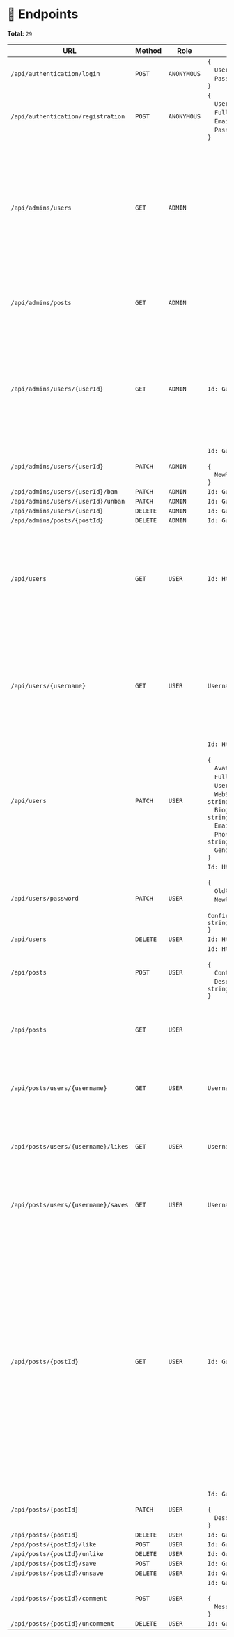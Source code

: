 # :page_with_curl: Endpoints

**Total:** ```29```

|URL|Method|Role|Input|Output|
|-|-|-|-|-|
|```/api/authentication/login```|```POST```|```ANONYMOUS```|```{```<br/>&emsp;```Username: string```<br/>&emsp;```Password: string```<br/>```}```|```{```<br/>&emsp;```Token: string```<br/>&emsp;```Role: string```<br/>```}```|
|```/api/authentication/registration```|```POST```|```ANONYMOUS```|```{```<br/>&emsp;```Username: string```<br/>&emsp;```FullName: string```<br/>&emsp;```Email: string```<br/>&emsp;```Password: string```<br/>```}```|```true```|
|```/api/admins/users```|```GET```|```ADMIN```||```IEnumerable<User>```<br/>```[```<br/>&emsp;```{```<br/>&emsp;&emsp;```Id: Guid```<br/>&emsp;&emsp;```Email: string```<br/>&emsp;&emsp;```FullName: string```<br/>&emsp;&emsp;```Username: string```<br/>&emsp;&emsp;```Role: string```<br/>&emsp;&emsp;```Gender: string/null```<br/>&emsp;&emsp;```Avatar: string/null```<br/>&emsp;&emsp;```CreatedAt: DateTimeOffset```<br/>&emsp;```}```<br/>```]```|
|```/api/admins/posts```|```GET```|```ADMIN```||```IEnumerable<Post>```<br/>```[```<br/>&emsp;```{```<br/>&emsp;&emsp;```Id: Guid```<br/>&emsp;&emsp;```Content: string```<br/>&emsp;```}```<br/>```]```|
|```/api/admins/users/{userId}```|```GET```|```ADMIN```|```Id: Guid```|```{```<br/>&emsp;```Id: Guid```<br/>&emsp;```Email: string```<br/>&emsp;```FullName: string```<br/>&emsp;```Username: string```<br/>&emsp;```Avatar: string/null```<br/>&emsp;```WebSite: string/null```<br/>&emsp;```PhoneNumber: string/null```<br/>&emsp;```Biography: string/null```<br/>```}```|
|```/api/admins/users/{userId}```|```PATCH```|```ADMIN```|```Id: Guid```<br/><br/>```{```<br/>&emsp;```NewRole: int```<br/>```}```|```true```|
|```/api/admins/users/{userId}/ban```|```PATCH```|```ADMIN```|```Id: Guid```|```true```|
|```/api/admins/users/{userId}/unban```|```PATCH```|```ADMIN```|```Id: Guid```|```true```|
|```/api/admins/users/{userId}```|```DELETE```|```ADMIN```|```Id: Guid```|```true```|
|```/api/admins/posts/{postId}```|```DELETE```|```ADMIN```|```Id: Guid```|```true```|
|```/api/users```|```GET```|```USER```|```Id: HttpContext```|```{```<br/>&emsp;```Id: Guid```<br/>&emsp;```Email: string```<br/>&emsp;```FullName: string```<br/>&emsp;```Username: string```<br/>&emsp;```Role: string```<br/>&emsp;```Gender: string/null```<br/>&emsp;```Avatar: string/null```<br/>&emsp;```CreatedAt: DateTimeOffset```<br/>```}```|
|```/api/users/{username}```|```GET```|```USER```|```Username: string```|```{```<br/>&emsp;```Id: Guid```<br/>&emsp;```Email: string```<br/>&emsp;```FullName: string```<br/>&emsp;```Username: string```<br/>&emsp;```Role: string```<br/>&emsp;```Gender: string/null```<br/>&emsp;```Avatar: string/null```<br/>&emsp;```CreatedAt: DateTimeOffset```<br/>```}```|
|```/api/users```|```PATCH```|```USER```|```Id: HttpContext```<br/><br/>```{```<br/>&emsp;```Avatar: string/null```<br/>&emsp;```FullName: string```<br/>&emsp;```Username: string```<br/>&emsp;```WebSite: string/null```<br/>&emsp;```Biography: string/null```<br/>&emsp;```Email: string```<br/>&emsp;```PhoneNumber: string/null```<br/>&emsp;```Gender: int/null```<br/>```}```|```true```|
|```/api/users/password```|```PATCH```|```USER```|```Id: HttpContext```<br/><br/>```{```<br/>&emsp;```OldPassword: string```<br/>&emsp;```NewPassword: string```<br/>&emsp;```ConfirmedNewPassword: string```<br/>```}```|```true```|
|```/api/users```|```DELETE```|```USER```|```Id: HttpContext```|```true```|
|```/api/posts```|```POST```|```USER```|```Id: HttpContext```<br/><br/>```{```<br/>&emsp;```Content: string```<br/>&emsp;```Description: string/null```<br/>```}```|```true```|
|```/api/posts```|```GET```|```USER```||```IEnumerable<Post>```<br/>```[```<br/>&emsp;```{```<br/>&emsp;&emsp;```Id: Guid```<br/>&emsp;&emsp;```Content: string```<br/>&emsp;```}```<br/>```]```|
|```/api/posts/users/{username}```|```GET```|```USER```|```Username: string```|```IEnumerable<Post>```<br/>```[```<br/>&emsp;```{```<br/>&emsp;&emsp;```Id: Guid```<br/>&emsp;&emsp;```Content: string```<br/>&emsp;```}```<br/>```]```|
|```/api/posts/users/{username}/likes```|```GET```|```USER```|```Username: string```|```IEnumerable<Post>```<br/>```[```<br/>&emsp;```{```<br/>&emsp;&emsp;```Id: Guid```<br/>&emsp;&emsp;```Content: string```<br/>&emsp;```}```<br/>```]```|
|```/api/posts/users/{username}/saves```|```GET```|```USER```|```Username: string```|```IEnumerable<Post>```<br/>```[```<br/>&emsp;```{```<br/>&emsp;&emsp;```Id: Guid```<br/>&emsp;&emsp;```Content: string```<br/>&emsp;```}```<br/>```]```|
|```/api/posts/{postId}```|```GET```|```USER```|```Id: Guid```|```{```<br/>&emsp;```Id: Guid```<br/>&emsp;```Content: string```<br/>&emsp;```Description: string/null```<br/>&emsp;```Avatar: string/null```<br/>&emsp;```Username: string```<br/>&emsp;```CountLikes: int```<br/>&emsp;```CountSaves: int```<br/>&emsp;```CountComments: int```<br/>&emsp;```IEnumerable<Comment>```<br/>&emsp;```[```<br/>&emsp;&emsp;```{```<br/>&emsp;&emsp;&emsp;```Id: Guid```<br/>&emsp;&emsp;&emsp;```Message: string```<br/>&emsp;&emsp;&emsp;```Username: string```<br/>&emsp;&emsp;&emsp;```Avatar: string/null```<br/>&emsp;&emsp;&emsp;```CreatedAt: DateTimeOffset```<br/>&emsp;&emsp;```}```<br/>&emsp;```]```<br/>&emsp;```isLike: boolean```<br/>&emsp;```isSave: boolean```<br/>&emsp;```CreatedAt: DateTimeOffset```<br>```}```|
|```/api/posts/{postId}```|```PATCH```|```USER```|```Id: Guid```<br/><br/>```{```<br/>&emsp;```Description: string```<br/>```}```|```true```|
|```/api/posts/{postId}```|```DELETE```|```USER```|```Id: Guid```|```true```|
|```/api/posts/{postId}/like```|```POST```|```USER```|```Id: Guid```|```true```|
|```/api/posts/{postId}/unlike```|```DELETE```|```USER```|```Id: Guid```|```true```|
|```/api/posts/{postId}/save```|```POST```|```USER```|```Id: Guid```|```true```|
|```/api/posts/{postId}/unsave```|```DELETE```|```USER```|```Id: Guid```|```true```|
|```/api/posts/{postId}/comment```|```POST```|```USER```|```Id: Guid```<br/><br/>```{```<br/>&emsp;```Message: string```<br/>```}```|```true```|
|```/api/posts/{postId}/uncomment```|```DELETE```|```USER```|```Id: Guid```|```true```|
